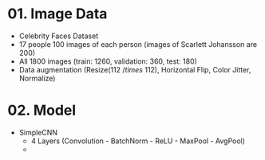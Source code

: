# 01. Image Data
   - Celebrity Faces Dataset
   - 17 people 100 images of each person (images of Scarlett Johansson are 200)
   - All 1800 images (train: 1260, validation: 360, test: 180)
   - Data augmentation (Resize(112 $/times$ 112), Horizontal Flip, Color Jitter, Normalize)
     

# 02. Model
   - SimpleCNN
     - 4 Layers (Convolution - BatchNorm - ReLU - MaxPool - AvgPool)
     - 
